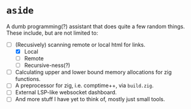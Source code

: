 # `aside`

A dumb programming(?) assistant that does quite a few random things. These
include, but are not limited to:
- [ ] (Recusively) scanning remote or local html for links.
    - [x] Local
    - [ ] Remote
    - [ ] Recursive-ness(?)
- [ ] Calculating upper and lower bound memory allocations for zig functions.
- [ ] A preprocessor for zig, i.e. comptime++, via `build.zig`.
- [ ] External LSP-like websocket dashboard.
- [ ] And more stuff I have yet to think of, mostly just small tools.